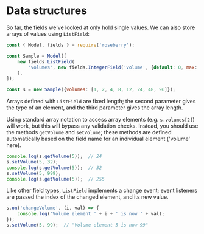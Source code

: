 # Data structures

So far, the fields we've looked at only hold single values. We can also store arrays of values using `ListField`:

```javascript
const { Model, fields } = require('roseberry');

const Sample = Model([
    new fields.ListField(
        'volumes', new fields.IntegerField('volume', {default: 0, max: 255}), 8
    ),
]);

const s = new Sample({volumes: [1, 2, 4, 8, 12, 24, 48, 96]});
```

Arrays defined with `ListField` are fixed length; the second parameter gives the type of an element, and the third parameter gives the array length.

Using standard array notation to access array elements (e.g. `s.volumes[2]`) will work, but this will bypass any validation checks. Instead, you should use the methods `getVolume` and `setVolume`; these methods are defined automatically based on the field name for an individual element ('volume' here).

```javascript
console.log(s.getVolume(5));  // 24
s.setVolume(5, 32);
console.log(s.getVolume(5));  // 32
s.setVolume(5, 999);
console.log(s.getVolume(5));  // 255
```

Like other field types, `ListField` implements a change event; event listeners are passed the index of the changed element, and its new value.

```javascript
s.on('changeVolume', (i, val) => {
    console.log('Volume element ' + i + ' is now ' + val);
});
s.setVolume(5, 99);  // "Volume element 5 is now 99"
```
